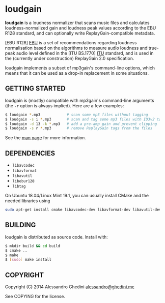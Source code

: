 loudgain
========

**loudgain** is a loudness normalizer that scans music files and calculates
loudness-normalized gain and loudness peak values according to the EBU R128
standard, and can optionally write ReplayGain-compatible metadata.

[EBU R128] [EBU] is a set of recommendations regarding loudness normalisation
based on the algorithms to measure audio loudness and true-peak audio level
defined in the [ITU BS.1770] [ITU] standard, and is used in the (currently under
construction) ReplayGain 2.0 specification.

loudgain implements a subset of mp3gain's command-line options, which means that
it can be used as a drop-in replacement in some situations.

[EBU]: https://tech.ebu.ch/loudness
[ITU]: http://www.itu.int/rec/R-REC-BS.1770/en

## GETTING STARTED

loudgain is (mostly) compatible with mp3gain's command-line arguments (the `-r`
option is always implied). Here are a few examples:

```bash
$ loudgain *.mp3            # scan some mp3 files without tagging
$ loudgain -s i *.mp3       # scan and tag some mp3 files with ID3v2 tags
$ loudgain -d 13 -k *.mp3   # add a pre-amp gain and prevent clipping
$ loudgain -s r *.mp3       # remove ReplayGain tags from the files
```

See the [man page](http://ghedo.github.io/loudgain/) for more information.

## DEPENDENCIES

 * `libavcodec`
 * `libavformat`
 * `libavutil`
 * `libebur128`
 * `libtag`

 On Ubuntu 18.04/Linux Mint 19.1, you can usually install CMake and the needed libraries using
 ```bash
 sudo apt-get install cmake libavcodec-dev libavformat-dev libavutil-dev libebur128-dev libtag1-dev
 ```

## BUILDING

loudgain is distributed as source code. Install with:

```bash
$ mkdir build && cd build
$ cmake ..
$ make
$ [sudo] make install
```

## COPYRIGHT

Copyright (C) 2014 Alessandro Ghedini <alessandro@ghedini.me>

See COPYING for the license.
